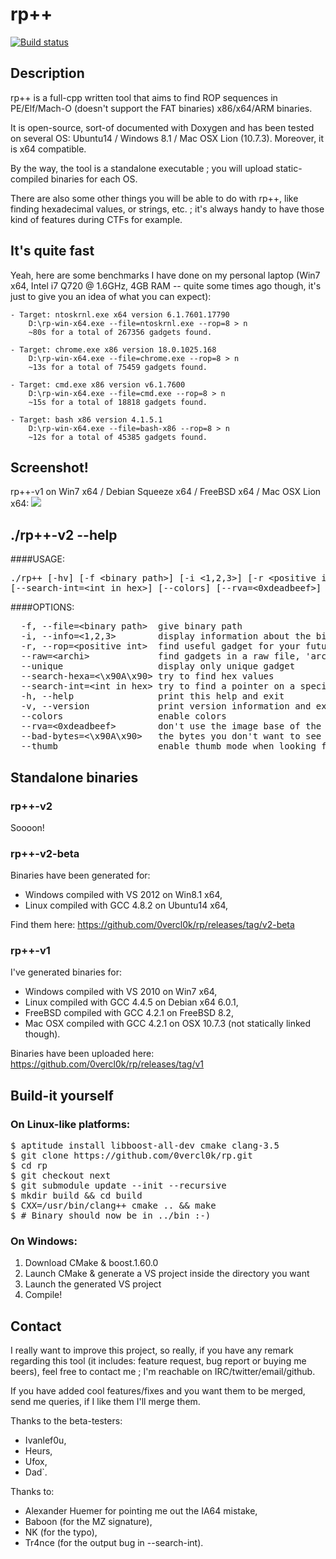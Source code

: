 # rp++

[![Build status](https://ci.appveyor.com/api/projects/status/2s47yk2vl30a3wsy?svg=true)](https://ci.appveyor.com/project/0vercl0k/rp)

## Description

rp++ is a full-cpp written tool that aims to find ROP sequences in PE/Elf/Mach-O (doesn't support the FAT binaries) x86/x64/ARM binaries.

It is open-source, sort-of documented with Doxygen and has been tested on several OS: Ubuntu14 / Windows 8.1 / Mac OSX Lion (10.7.3). Moreover, it is x64 compatible.

By the way, the tool is a standalone executable ; you will upload static-compiled binaries for each OS.

There are also some other things you will be able to do with rp++, like finding hexadecimal values, or strings, etc. ; it's always handy to have those kind of features during CTFs for example.


## It's quite fast

Yeah, here are some benchmarks I have done on my personal laptop (Win7 x64, Intel i7 Q720 @ 1.6GHz, 4GB RAM -- quite some times ago though, it's just to give you an idea of what you can expect):

	- Target: ntoskrnl.exe x64 version 6.1.7601.17790
		D:\rp-win-x64.exe --file=ntoskrnl.exe --rop=8 > n
		~80s for a total of 267356 gadgets found.

	- Target: chrome.exe x86 version 18.0.1025.168
		D:\rp-win-x64.exe --file=chrome.exe --rop=8 > n
		~13s for a total of 75459 gadgets found.

	- Target: cmd.exe x86 version v6.1.7600
		D:\rp-win-x64.exe --file=cmd.exe --rop=8 > n
		~15s for a total of 18818 gadgets found.

	- Target: bash x86 version 4.1.5.1
		D:\rp-win-x64.exe --file=bash-x86 --rop=8 > n
		~12s for a total of 45385 gadgets found.


## Screenshot!

rp++-v1 on Win7 x64 / Debian Squeeze x64 / FreeBSD x64 / Mac OSX Lion x64:
<img src="http://image.noelshack.com/fichiers/2014/31/1406551461-rop-mosaic.png">

## ./rp++-v2 --help

####USAGE:
<pre>
./rp++ [-hv] [-f &lt;binary path&gt;] [-i &lt;1,2,3&gt;] [-r &lt;positive int&gt;] [--raw=&lt;archi&gt;] [--unique] [--search-hexa=&lt;\x90A\x90&gt;]
[--search-int=&lt;int in hex&gt;] [--colors] [--rva=&lt;0xdeadbeef&gt;] [--bad-bytes=&lt;\x90A\x90&gt;] [--thumb]
</pre>

####OPTIONS:
<pre>
  -f, --file=&lt;binary path&gt;  give binary path
  -i, --info=&lt;1,2,3&gt;        display information about the binary header
  -r, --rop=&lt;positive int&gt;  find useful gadget for your future exploits, arg is the gadget maximum size in instructions
  --raw=&lt;archi&gt;             find gadgets in a raw file, 'archi' must be in the following list: x86, x64, arm
  --unique                  display only unique gadget
  --search-hexa=&lt;\x90A\x90&gt; try to find hex values
  --search-int=&lt;int in hex&gt; try to find a pointer on a specific integer value
  -h, --help                print this help and exit
  -v, --version             print version information and exit
  --colors                  enable colors
  --rva=&lt;0xdeadbeef&gt;        don't use the image base of the binary, but yours instead
  --bad-bytes=&lt;\x90A\x90&gt;   the bytes you don't want to see in the gadgets' addresses
  --thumb                   enable thumb mode when looking for ARM gadgets
</pre>

## Standalone binaries

### rp++-v2
Soooon!

### rp++-v2-beta

Binaries have been generated for:
  * Windows compiled with VS 2012 on Win8.1 x64,
  * Linux compiled with GCC 4.8.2 on Ubuntu14 x64,

Find them here:
https://github.com/0vercl0k/rp/releases/tag/v2-beta

### rp++-v1
I've generated binaries for:
  * Windows compiled with VS 2010 on Win7 x64,
  * Linux compiled with GCC 4.4.5 on Debian x64 6.0.1,
  * FreeBSD compiled with GCC 4.2.1 on FreeBSD 8.2,
  * Mac OSX compiled with GCC 4.2.1 on OSX 10.7.3 (not statically linked though).

Binaries have been uploaded here:
https://github.com/0vercl0k/rp/releases/tag/v1

## Build-it yourself
### On Linux-like platforms:
<pre>
$ aptitude install libboost-all-dev cmake clang-3.5
$ git clone https://github.com/0vercl0k/rp.git
$ cd rp
$ git checkout next
$ git submodule update --init --recursive
$ mkdir build && cd build
$ CXX=/usr/bin/clang++ cmake .. && make
$ # Binary should now be in ../bin :-)
</pre>

### On Windows:
1. Download CMake & boost.1.60.0
2. Launch CMake & generate a VS project inside the directory you want
3. Launch the generated VS project
4. Compile!

## Contact
I really want to improve this project, so really, if you have any remark regarding this tool (it includes: feature request, bug report or buying me beers), feel free to contact me ; I'm reachable on IRC/twitter/email/github.

If you have added cool features/fixes and you want them to be merged, send me queries, if I like them I'll merge them.

Thanks to the beta-testers:
  * Ivanlef0u,
  * Heurs,
  * Ufox,
  * Dad`.

Thanks to:
   * Alexander Huemer for pointing me out the IA64 mistake,
   * Baboon (for the MZ signature),
   * NK (for the typo),
   * Tr4nce (for the output bug in --search-int).
